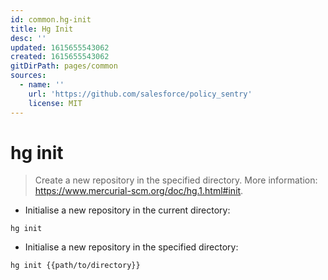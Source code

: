 ```yaml
---
id: common.hg-init
title: Hg Init
desc: ''
updated: 1615655543062
created: 1615655543062
gitDirPath: pages/common
sources:
  - name: ''
    url: 'https://github.com/salesforce/policy_sentry'
    license: MIT
---
```

# hg init

> Create a new repository in the specified directory.
> More information: <https://www.mercurial-scm.org/doc/hg.1.html#init>.

- Initialise a new repository in the current directory:

`hg init`

- Initialise a new repository in the specified directory:

`hg init {{path/to/directory}}`

